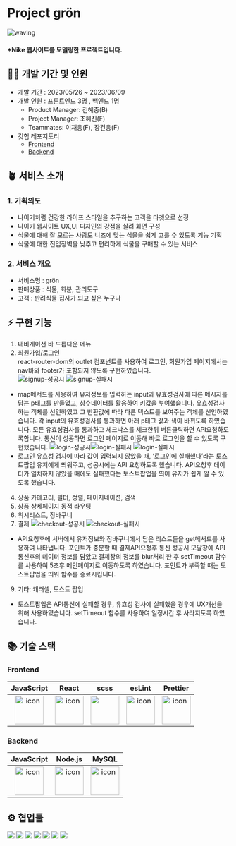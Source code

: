 # Project grön

![waving](https://capsule-render.vercel.app/api?type=waving&height=200&fontAlignY=40&text=grön&color=gradient)

#### \*Nike 웹사이트를 모델링한 프로젝트입니다.

## 🧚‍♂️ 개발 기간 및 인원

- 개발 기간 : 2023/05/26 ~ 2023/06/09
- 개발 인원 : 프론트엔드 3명 , 백엔드 1명
  - Product Manager: 김혜중(B)
  - Project Manager: 조혜진(F)
  - Teammates: 이재웅(F), 장건웅(F)
- 깃헙 레포지토리
  - [Frontend](https://github.com/wecode-bootcamp-korea/46-1st-BestFriend-frontend)
  - [Backend](https://github.com/wecode-bootcamp-korea/46-1st-BestFriend-backend)

## 🪴 서비스 소개

### 1. 기획의도

- 나이키처럼 건강한 라이프 스타일을 추구하는 고객을 타겟으로 선정
- 나이키 웹사이트 UX,UI 디자인의 강점을 살려 화면 구성
- 식물에 대해 잘 모르는 사람도 니즈에 맞는 식물을 쉽게 고를 수 있도록 기능 기획
- 식물에 대한 진입장벽을 낮추고 편리하게 식물을 구매할 수 있는 서비스

### 2. 서비스 개요

- 서비스명 : grön
- 판매상품 : 식물, 화분, 관리도구
- 고객 : 반려식물 집사가 되고 싶은 누구나

## ⚡️ 구현 기능

1. 내비게이션 바 드롭다운 메뉴
2. 회원가입/로그인 <br/>
react-router-dom의 outlet 컴포넌트를 사용하여 로그인, 회원가입 페이지에서는 nav바와 footer가 포함되지 않도록 구현하였습니다. <br/>
![signup-성공시](https://github.com/woong3e/46-1st-BestFriend-frontendGw/assets/86347667/ac69409e-45bb-4307-85e7-6c3f4f3293ec)
![signup-실패시](https://github.com/woong3e/46-1st-BestFriend-frontendGw/assets/86347667/1f97e149-e37a-486d-a6d3-7ae6447a47c8)
- map메서드를 사용하여 유저정보를 입력하는 input과 유효성검사에 따른 메시지를 담는 p태그를 만들었고, 상수데이터를 활용하여 키값을 부여했습니다. 유효성검사하는 객체를 선언하였고 그 반환값에 따라 다른 텍스트를 보여주는 객체를 선언하였습니다. 각 input의 유효성검사를 통과하면 아래 p태그 값과 색이 바뀌도록 하였습니다. 모든 유효성검사를 통과하고 체크박스를 체크한뒤 버튼클릭하면 API요청하도록합니다.  통신이 성공하면 로그인 페이지로 이동해 바로 로그인을 할 수 있도록 구현했습니다.
![login-성공시](https://github.com/woong3e/46-1st-BestFriend-frontend/assets/86347667/e9178ee7-be40-4e6a-b318-097d21042453)![login-실패시](https://github.com/woong3e/46-1st-BestFriend-frontend/assets/86347667/aa8d6f7f-acf5-43a6-8f2e-9b4b15bd3d98)
![login-실패시](https://github.com/woong3e/46-1st-BestFriend-frontend/assets/86347667/865fb416-16ba-49bc-a5c8-83803a7bac7a)
- 로그인 유효성 검사에 따라 값이 입력되지 않았을 때, ‘로그인에 실패했다’라는 토스트팝업 유저에게 띄워주고, 성공시에는 API 요청하도록 했습니다. API요청후 데이터가 일치하지 않았을 때에도 실패했다는 토스트팝업을 띄어 유저가 쉽게 알 수 있도록 했습니다.

4. 상품 카테고리, 필터, 정렬, 페이지네이션, 검색
5. 상품 상세페이지 동적 라우팅
6. 위시리스트, 장바구니
7. 결제
![checkout-성공시](https://github.com/woong3e/46-1st-BestFriend-frontendGw/assets/86347667/26289f30-d612-45c5-a55e-115942866d7d)
![checkout-실패시](https://github.com/woong3e/46-1st-BestFriend-frontendGw/assets/86347667/cb02dbd3-2e66-4dfd-93c2-a471108f4c9c)
- API요청후에 서버에서 유저정보와 장바구니에서 담은 리스트들을 get메서드를 사용하여 나타냅니다. 포인트가 충분할 때 결제API요청후 통신 성공시 모달창에 API통신후의 데이터 정보를 담았고 결제창의 정보를 blur처리 한 후 setTimeout 함수를 사용하여 5초후 메인페이지로 이동하도록 하였습니다. 포인트가 부족할 때는 토스트팝업을 띄워 함수를 종료시킵니다.
9. 기타: 캐러셀, 토스트 팝업
- 토스트팝업은 API통신에 실패할 경우, 유효성 검사에 실패했을 경우에 UX개선을 위해 사용하였습니다. setTimeout 함수를 사용하여 일정시간 후 사라지도록 하였습니다.

## 📚 기술 스택

### Frontend

|                                             JavaScript                                             |                                                 React                                                 |                                              scss                                               |                                                 esLint                                                 |                                                 Prettier                                                 |
| :------------------------------------------------------------------------------------------------: | :---------------------------------------------------------------------------------------------------: | :---------------------------------------------------------------------------------------------: | :----------------------------------------------------------------------------------------------------: | :------------------------------------------------------------------------------------------------------: |
| <img src="https://techstack-generator.vercel.app/js-icon.svg" alt="icon" width="65" height="65" /> | <img src="https://techstack-generator.vercel.app/react-icon.svg" alt="icon" width="65" height="65" /> | <img src="https://techstack-generator.vercel.app/sass-icon.svg" width="65" height="65" /></div> | <img src="https://techstack-generator.vercel.app/eslint-icon.svg" alt="icon" width="65" height="65" /> | <img src="https://techstack-generator.vercel.app/prettier-icon.svg" alt="icon" width="65" height="65" /> |

### Backend

|                                             JavaScript                                             |                                                Node.js                                                |                                                    MySQL                                                     |
| :------------------------------------------------------------------------------------------------: | :---------------------------------------------------------------------------------------------------: | :----------------------------------------------------------------------------------------------------------: |
| <img src="https://techstack-generator.vercel.app/js-icon.svg" alt="icon" width="65" height="65" /> | <img src="https://techstack-generator.vercel.app/nginx-icon.svg" alt="icon" width="65" height="65" /> | <img src="https://techstack-generator.vercel.app/mysql-icon.svg" alt="icon" width="65" height="65" /> </div> |

## ⚙️ 협업툴

<div>
<img src="https://img.shields.io/badge/Git-F05032?style=flat&logo=Git&logoColor=white"/>
<img src="https://img.shields.io/badge/GitHub-181717?style=flat&logo=GitHub&logoColor=white"/>
<img src="https://img.shields.io/badge/Slack-4A154B?style=flat&logo=Slack&logoColor=white"/>
<img src="https://img.shields.io/badge/Trello-0052CC?style=flat&logo=Trello&logoColor=white"/>
<img src="https://img.shields.io/badge/Notion-000000?style=flat&logo=Notion&logoColor=white"/>
<img src="https://img.shields.io/badge/Figma-F24E1E?style=flat&logo=Figma&logoColor=white"/>
<img src="https://img.shields.io/badge/VSCode-007ACC?style=flat&logo=Visual Studio Code&logoColor=white"/>
</div>
